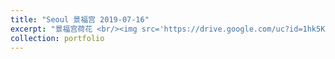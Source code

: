 ```yaml
---
title: "Seoul 景福宫 2019-07-16"
excerpt: "景福宫荷花 <br/><img src='https://drive.google.com/uc?id=1hk5KHG-B8ovMuO_QSAh41hdTxeBR_P2m&export=download'>"
collection: portfolio
---
```


 
